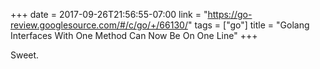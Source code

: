 +++
date = 2017-09-26T21:56:55-07:00
link = "https://go-review.googlesource.com/#/c/go/+/66130/"
tags = ["go"]
title = "Golang Interfaces With One Method Can Now Be On One Line"
+++

Sweet.
